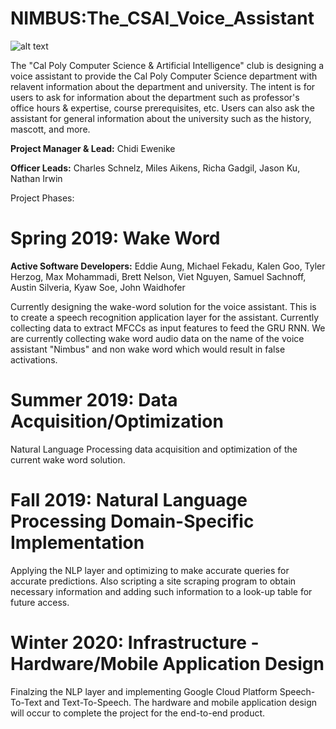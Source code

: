 # NIMBUS:The_CSAI_Voice_Assistant

![alt text](https://github.com/calpoly-csai/CSAI_Voice_Assistant/blob/master/Images/CalPoly-CSAI_cpcsai_rectanglefilled.png)

The "Cal Poly Computer Science & Artificial Intelligence" club is designing a voice assistant to provide the Cal Poly Computer Science department with relavent information about the department and university. The intent is for users to ask for information about the department such as professor's office hours & expertise, course prerequisites, etc. Users can also ask the assistant for general information about the university such as the history, mascott, and more.

**Project Manager & Lead:** Chidi Ewenike

**Officer Leads:** Charles Schnelz, Miles Aikens, Richa Gadgil, Jason Ku, Nathan Irwin

Project Phases:

# Spring 2019: Wake Word

**Active Software Developers:** Eddie Aung, Michael Fekadu, Kalen Goo, Tyler Herzog, Max Mohammadi, Brett Nelson, Viet Nguyen, Samuel Sachnoff, Austin Silveria, Kyaw Soe, John Waidhofer

Currently designing the wake-word solution for the voice assistant. This is to create a 
speech recognition application layer for the assistant. Currently collecting data to extract MFCCs as input features to feed the GRU RNN. We are currently collecting wake word audio data on the name of the voice assistant "Nimbus" and non wake word which would result in false activations.




# Summer 2019: Data Acquisition/Optimization
Natural Language Processing data acquisition and optimization of the current wake word solution.

# Fall 2019: Natural Language Processing Domain-Specific Implementation 
Applying the NLP layer and optimizing to make accurate queries for accurate predictions. Also scripting a site scraping program to obtain necessary information and adding such information to a look-up table for future access.

# Winter 2020: Infrastructure - Hardware/Mobile Application Design
Finalzing the NLP layer and implementing Google Cloud Platform Speech-To-Text and Text-To-Speech. The hardware and mobile application design will occur to complete the project for the end-to-end product.

 
